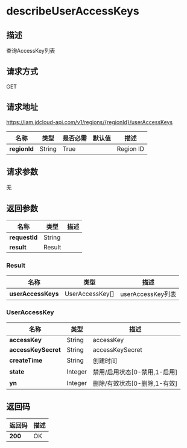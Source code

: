 # describeUserAccessKeys


## 描述
查询AccessKey列表

## 请求方式
GET

## 请求地址
https://iam.jdcloud-api.com/v1/regions/{regionId}/userAccessKeys

|名称|类型|是否必需|默认值|描述|
|---|---|---|---|---|
|**regionId**|String|True| |Region ID|

## 请求参数
无


## 返回参数
|名称|类型|描述|
|---|---|---|
|**requestId**|String| |
|**result**|Result| |

### Result
|名称|类型|描述|
|---|---|---|
|**userAccessKeys**|UserAccessKey[]|userAccessKey列表|
### UserAccessKey
|名称|类型|描述|
|---|---|---|
|**accessKey**|String|accessKey|
|**accessKeySecret**|String|accessKeySecret|
|**createTime**|String|创建时间|
|**state**|Integer|禁用/启用状态[0-禁用,1-启用]|
|**yn**|Integer|删除/有效状态[0-删除,1-有效]|

## 返回码
|返回码|描述|
|---|---|
|**200**|OK|
